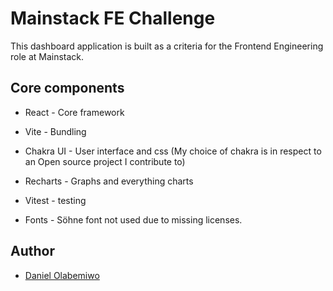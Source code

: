 # Mainstack FE Challenge

This dashboard application is built as a criteria for the Frontend Engineering role at Mainstack.

## Core components

- React - Core framework
- Vite - Bundling
- Chakra UI - User interface and css (My choice of chakra is in respect to an Open source project I contribute to)
- Recharts - Graphs and everything charts
- Vitest - testing

- Fonts - Söhne font not used due to missing licenses.

## Author

- [Daniel Olabemiwo](https://danielolabemiwo.com)
